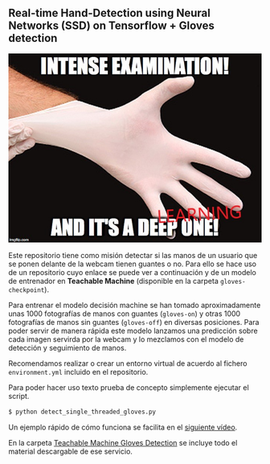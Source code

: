 ## Real-time Hand-Detection using Neural Networks (SSD) on Tensorflow + Gloves detection


![Otro meme más](images\gloves.jpg)

Este repositorio tiene como misión detectar si las manos de un usuario que se ponen delante de la webcam tienen guantes o no. 
Para ello se hace uso de un repositorio cuyo enlace se puede ver a continuación y de un modelo de entrenador en **Teachable Machine** (disponible en la carpeta `gloves-checkpoint`).

Para entrenar el modelo decisión machine se han tomado aproximadamente unas 1000 fotografías de manos con guantes (`gloves-on`) y otras 1000 fotografías de manos sin guantes (`gloves-off`) en diversas posiciones. Para poder servir de manera rápida este modelo lanzamos una predicción sobre cada imagen servirda por la webcam y lo mezclamos con el modelo de detección y seguimiento de manos.

Recomendamos realizar o crear un entorno virtual de acuerdo al fichero `environment.yml` incluido en el repositorio.

Para poder hacer uso texto prueba de concepto simplemente ejecutar el script.
```bash
$ python detect_single_threaded_gloves.py
```
Un ejemplo rápido de cómo funciona se facilita en el [siguiente vídeo](gloves-detector-PoC.mp4).

En la carpeta [Teachable Machine Gloves Detection](Teachable-Machine-Gloves-Detection) se incluye todo el material descargable de ese servicio.
